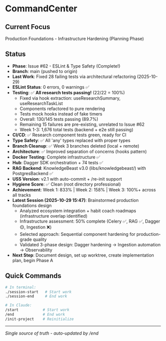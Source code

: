 # CommandCenter

## Current Focus
Production Foundations - Infrastructure Hardening (Planning Phase)

## Status
- **Phase**: Issue #62 - ESLint & Type Safety (Complete!)
- **Branch**: main (pushed to origin)
- **Last Work**: Fixed 28 failing tests via architectural refactoring (2025-10-29)
- **ESLint Status**: 0 errors, 0 warnings ✅
- **Testing**: ✅ **All research tests passing!** (22/22 = 100%)
  - Fixed via hook extraction: useResearchSummary, useResearchTaskList
  - Components refactored to pure rendering
  - Tests mock hooks instead of fake timers
  - Overall: 130/145 tests passing (89.7%)
  - Remaining 15 failures are pre-existing, unrelated to Issue #62
  - Week 1-3: 1,676 total tests (backend + e2e still passing)
- **CI/CD**: ✅ Research component tests green, ready for CI
- **Type Safety**: ✅ All 'any' types replaced with proper types
- **Branch Cleanup**: ✅ Week 3 branches deleted (local + remote)
- **Architecture**: ✅ Improved separation of concerns (hooks pattern)
- **Docker Testing**: Complete infrastructure ✅
- **Hub**: Dagger SDK orchestration + 74 tests ✅
- **RAG Backend**: KnowledgeBeast v3.0 (libs/knowledgebeast/) with PostgresBackend ✅
- **USS Version**: v2.1 with auto-commit + /re-init support
- **Hygiene Score**: ✅ Clean (root directory professional)
- **Achievement**: Week 1: 833% | Week 2: 158% | Week 3: 100%+ across all tracks
- **Latest Session (2025-10-29 15:47)**: Brainstormed production foundations design
  - Analyzed ecosystem integration + habit coach roadmaps (infrastructure overlap identified)
  - Infrastructure assessment: 50% complete (Celery ✅, RAG ✅, Dagger 🟡, Ingestion ❌)
  - Selected approach: Sequential component hardening for production-grade quality
  - Validated 3-phase design: Dagger hardening → Ingestion automation → Observability
- **Next Step**: Document design, set up worktree, create implementation plan, begin Phase A

## Quick Commands
```bash
# In terminal:
./session-start   # Start work
./session-end     # End work

# In Claude:
/start           # Start work
/end             # End work
/init-project    # Reinitialize
```

---
*Single source of truth - auto-updated by /end*
